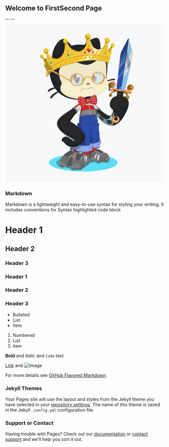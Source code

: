  ## Welcome to FirstSecond Page 

'''
'''
![Image of IAMOCAT](/my-octocat-1541332378260.png)

### Markdown

Markdown is a lightweight and easy-to-use syntax for styling your writing. It includes conventions for
Syntax highlighted code block

# Header 1
## Header 2
### Header 3
### Header 1
### Header 2
### Header 3

- Bulleted
- List
- item

1. Numbered
2. List
3. item

**Bold** and _Italic_ and `Code` text

[Link](url) and ![Image](src)

For more details see [GitHub Flavored Markdown](https://guides.github.com/features/mastering-markdown/).

### Jekyll Themes

Your Pages site will use the layout and styles from the Jekyll theme you have selected in your [repository settings](https://github.com/c-FirstSecond-sharp/c-FirstSecond-sharp.github.io/settings). The name of this theme is saved in the Jekyll `_config.yml` configuration file.

### Support or Contact

Having trouble with Pages? Check out our [documentation](https://help.github.com/categories/github-pages-basics/) or [contact support](https://github.com/contact) and we’ll help you sort it out.
